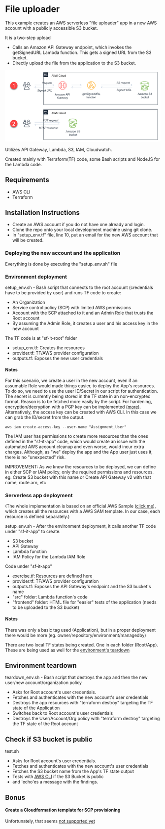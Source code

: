 # File uploader
This example creates an AWS serverless "file uploader" app in a new AWS account with a publicly accessible S3 bucket.

It is a two-step upload

* Calls an Amazon API Gateway endpoint, which invokes the getSignedURL Lambda function. This gets a signed URL from the S3 bucket.
* Directly upload the file from the application to the S3 bucket.

![Architecture](docs/arch.png)

Utilizes API Gateway, Lambda, S3, IAM, Cloudwatch.

Created mainly with Terraform(TF) code, some Bash scripts and NodeJS for the Lambda code.

## Requirements
- AWS CLI
- Terraform

## Installation Instructions
- Create an AWS account if you do not have one already and login.
- Clone the repo onto your local development machine using git clone.
- In "setup_env.tf" file, line 10, put an email for the new AWS account that will be created.

### Deploying the new account and the application
Everything is done by executing the "setup_env.sh" file


### Environment deployment
setup_env.sh - Bash script that connects to the root account (credentials have to be provided by user) and runs TF code to create:
* An Organization
* Service control policy (SCP) with limited AWS permissions
* Account with the SCP attached to it and an Admin Role that trusts the Root account
* By assuming the Admin Role, it creates a user and his access key in the new account

The TF code is at "sf-it-root" folder
  * setup_env.tf: Creates the resources
  * provider.tf: TF/AWS provider configuration
  * outputs.tf: Exposes the new user credentials

#### Notes
For this scenario, we create a user in the new account, even if an assumable Role would made things easier, to deploy the App's resources.
To do so, we need to use the user ID/Secret in our script for authentication. The secret is currently being stored in the TF state in an non-encrypted format.
Reason is to be fetched more easily by the script. For hardening, encryption/decryption with a PGP
key can be implemented [(more)](https://registry.terraform.io/providers/hashicorp/aws/latest/docs/resources/iam_access_key#example-usage).
Alternatively, the access key can be created with AWS CLI. In this case we can grab the ID/secret from the output.
```
aws iam create-access-key --user-name "Assignment_User"
```

The IAM user has permissions to create more resources than the ones defined in the "sf-it-app" code, which would create an issue
with the automated AWS account cleanup and even worse, would incur extra charges. Although, as "we" deploy the app and the App user
just uses it, there is no "unexpected" risk.

IMPROVEMENT: As we know the resources to be deployed, we can define in either SCP or IAM policy, only the required permissions and resources.
eg. Create S3 bucket with this name or Create API Gateway v2 with that name, route arn, etc

### Serverless app deployment
(The whole implementation is based on an official AWS Sample ([click me](https://github.com/aws-samples/amazon-s3-presigned-urls-aws-sam)),
which creates all the resources with a AWS SAM template. In our case, each resource is defined separately.)

setup_env.sh - After the environment deployment, it calls another TF code under "sf-it-app" to create:
* S3 bucket
* API Gateway
* Lambda function
* IAM Policy for the Lambda IAM Role

Code under "sf-it-app"
* exercise.tf: Resources are defined here
* provider.tf: TF/AWS provider configuration
* outputs.tf: Exposes the API Gateway's endpoint and the S3 bucket's name
* "src" folder: Lambda function's code
* "frontend" folder: HTML file for "easier" tests of the application (needs to be uploaded to the S3 bucket)

#### Notes
There was only a basic tag used (Application), but in a proper deployment there would be more (eg. owner/repository/environment/managedby)

There are two local TF states being created. One in each folder (Root/App).
These are being used as well for the [environment's teardown](#environment-teardown)

## Environment teardown
teardown_env.sh - Bash script that destroys the app and then the new user/new account/organization policy
- Asks for Root account's user credentials.
- Fetches and authenticates with the new account's user credentials
- Destroys the app resources with "terraform destroy" targeting the TF state of the Application
- Switches back to Root account's user credentials
- Destroys the User/Account/Org policy with "terraform destroy" targeting the TF state of the Root account

## Check if S3 bucket is public
test.sh
- Asks for Root account's user credentials.
- Fetches and authenticates with the new account's user credentials
- Fetches the S3 bucket name from the App's TF state output
- Tests with [AWS CLI](https://docs.aws.amazon.com/cli/latest/reference/s3api/get-bucket-policy-status.html) if the S3 Bucket is public
- and 'echo'es a message with the findings.


## Bonus
#### Create a Cloudformation template for SCP provisioning

Unfortunately, that seems [not supported yet](https://github.com/aws-cloudformation/cloudformation-coverage-roadmap/issues/806)
